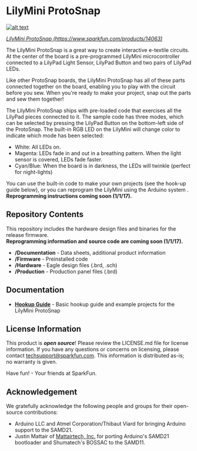 LilyMini ProtoSnap
========================================

[![alt text](https://cdn.sparkfun.com/assets/parts/1/1/9/0/5/14063-01.jpg)](https://cdn.sparkfun.com/assets/parts/1/1/9/0/5/14063-01.jpg)

[*LilyMini ProtoSnap (https://www.sparkfun.com/products/14063)*](https://www.sparkfun.com/products/14063)

The LilyMini ProtoSnap is a great way to create interactive e-textile circuits. At the center of the board is a pre-programmed LilyMini microcontroller connected to a LilyPad Light Sensor, LilyPad Button and two pairs of LilyPad LEDs.

Like other ProtoSnap boards, the LilyMini ProtoSnap has all of these parts connected together on the board, enabling you to play with the circuit before you sew. When you're ready to make your project, snap out the parts and sew them together!

The LilyMini ProtoSnap ships with pre-loaded code that exercises all the LilyPad pieces connected to it. The sample code has three modes, which can be selected by pressing the LilyPad Button on the bottom-left side of the ProtoSnap. The built-in RGB LED on the LilyMini will change color to indicate which mode has been selected:

* White: All LEDs on.
* Magenta: LEDs fade in and out in a breathing pattern. When the light sensor is covered, LEDs fade faster.
* Cyan/Blue: When the board is in darkness, the LEDs will twinkle (perfect for night-lights)

You can use the built-in code to make your own projects (see the hook-up guide below), or you can reprogram the LilyMini using the Arduino system . **Reprogramming instructions coming soon (1/1/17).** 

Repository Contents
-------------------

This repository includes the hardware design files and binaries for the release firmware. <br>
**Reprogramming information and source code are coming soon (1/1/17).** 

* **/Documentation** - Data sheets, additional product information
* **/Firmware** - Preinstalled code 
* **/Hardware** - Eagle design files (.brd, .sch)
* **/Production** - Production panel files (.brd)

Documentation
--------------
* **[Hookup Guide](https://learn.sparkfun.com/tutorials/lilymini-protosnap-hookup-guide)** - Basic hookup guide and example projects for the LilyMini ProtoSnap

License Information
-------------------

This product is _**open source**_! Please review the LICENSE.md file for license information. If you have any questions or concerns on licensing, please contact techsupport@sparkfun.com. This information is distributed as-is; no warranty is given.

Have fun! - Your friends at SparkFun.

Acknowledgement
---------------

We gratefully acknowledge the following people and groups for their open-source contributions:

* Arduino LLC and Atmel Corporation/Thibaut Viard for bringing Arduino support to the SAMD21.
* Justin Mattair of [Mattairtech, Inc.](https://www.mattairtech.com/) for porting Arduino's SAMD21 bootloader and Shumatech's BOSSAC to the SAMD11.

